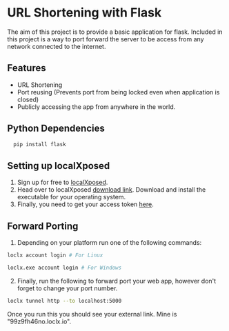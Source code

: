
# URL Shortening with Flask

The aim of this project is to provide a basic application for flask. Included in this project is a way to port forward the server to be access from any network connected to the internet.


## Features

- URL Shortening
- Port reusing (Prevents port from being locked even when application is closed)
- Publicly accessing the app from anywhere in the world.


## Python Dependencies

```bash
  pip install flask
```
    
## Setting up localXposed
1. Sign up for free to [localXposed](https://localxpose.io/?via=meezaan).
2. Head over to localXposed [download link](https://localxpose.io/docs?via=meezaan#download). Download and install the executable for your operating system.
3. Finally, you need to get your access token [here](https://localxpose.io/dashboard/access).


## Forward Porting
1. Depending on your platform run one of the following commands:
```bash
loclx account login # For Linux
```
```bash
loclx.exe account login # For Windows
```
2. Finally, run the following to forward port your web app, however don't forget to change your port number.
```bash
loclx tunnel http --to localhost:5000
```
Once you run this you should see your external link. Mine is "99z9fh46no.loclx.io".
